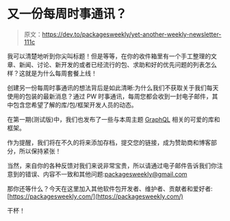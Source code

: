 # 又一份每周时事通讯？

> 原文：<https://dev.to/packagesweekly/yet-another-weekly-newsletter-111c>

我可以清楚地听到你尖叫标题！但是等等，在你的收件箱里有一个手工整理的文章、新闻、讨论、新开发的或者已经流行的包、求助和好的优先问题的列表怎么样？这就是为什么每周套餐上线！

创建另一份每周时事通讯的想法背后是如此清晰:为什么我们不获取关于我们每天使用的包装的最新消息？通过 PW 时事通讯，每周您都会收到一封电子邮件，其中包含您希望了解的库/包/框架开发人员的动态。

在第一期(测试版)中，我们也发布了一些与本周主题 [GraphQL](https://packagesweekly.com/#Topic_of_the_Week) 相关的可爱的库和框架。

作为提醒，我们将在不久的将来添加存档，提交您的链接，成为赞助商和博客部分，所以保持紧张！

当然，来自你的各种反馈对我们来说非常宝贵，所以请通过电子邮件告诉我们你注意到的错误、内容不一致和其他问题:[packagesweekly@gmail.com](mailto:packagesweekly@gmail.com)

那你还等什么？今天在这里加入其他软件包开发者、维护者、贡献者和爱好者:[https://packagesweekly.com/](https://packagesweekly.com/)

干杯！